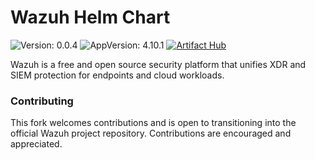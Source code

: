 # Wazuh Helm Chart

![Version: 0.0.4](https://img.shields.io/badge/Version-0.0.4-informational?style=flat-square)
![AppVersion: 4.10.1](https://img.shields.io/badge/AppVersion-4.10.1-informational?style=flat-square)
[![Artifact Hub](https://img.shields.io/endpoint?url=https://artifacthub.io/badge/repository/wazuh-helm)](https://artifacthub.io/packages/search?repo=wazuh-helm)

Wazuh is a free and open source security platform that unifies XDR and SIEM protection for endpoints and cloud workloads.

### Contributing

This fork welcomes contributions and is open to transitioning into the official Wazuh project repository. Contributions are encouraged and appreciated.

